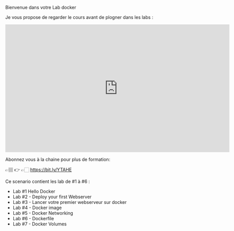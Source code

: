 Bienvenue dans votre Lab docker

Je vous propose de regarder le cours avant de plogner dans les labs :

<iframe style="width: 700px;height: 400px;" src="https://www.youtube-nocookie.com/embed/C2InZvQc_zY" frameborder="0" allow="accelerometer; autoplay; encrypted-media; gyroscope; picture-in-picture" allowfullscreen></iframe>

Abonnez vous à la chaine pour plus de formation:

👉🏽 👉 👉🏻 https://bit.ly/YTAHE

Ce scenario contient les lab de #1 à #6 :

- Lab #1 Hello Docker
- Lab #2 - Deploy your first Webserver
- Lab #3 - Lancer votre premier webserveur sur docker
- Lab #4 - Docker image
- Lab #5 - Docker Networking
- Lab #6 - Dockerfile
- Lab #7 - Docker Volumes
